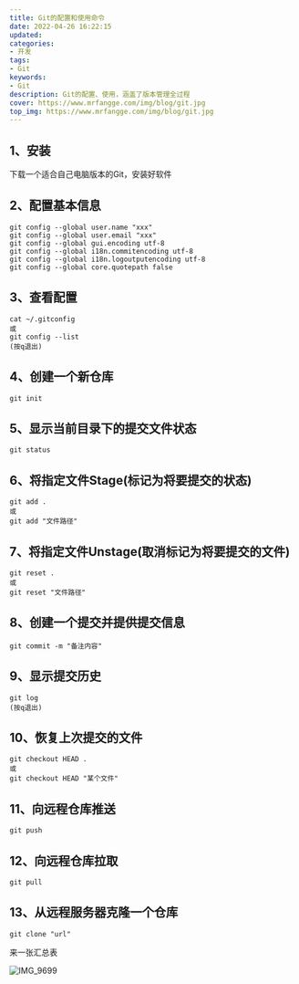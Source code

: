 ```yaml
---
title: Git的配置和使用命令
date: 2022-04-26 16:22:15
updated:
categories: 
- 开发
tags: 
- Git
keywords:
- Git
description: Git的配置、使用，涵盖了版本管理全过程
cover: https://www.mrfangge.com/img/blog/git.jpg
top_img: https://www.mrfangge.com/img/blog/git.jpg
---
```


## 1、安装

下载一个适合自己电脑版本的Git，安装好软件

## 2、配置基本信息

```shell
git config --global user.name "xxx"
git config --global user.email "xxx"
git config --global gui.encoding utf-8          
git config --global i18n.commitencoding utf-8
git config --global i18n.logoutputencoding utf-8
git config --global core.quotepath false
```

## 3、查看配置

```shell
cat ~/.gitconfig
或
git config --list
(按q退出)
```

## 4、创建一个新仓库

```shell
git init
```

## 5、显示当前目录下的提交文件状态

```shell
git status
```

## 6、将指定文件Stage(标记为将要提交的状态)

```shell
git add .
或
git add "文件路径"
```

## 7、将指定文件Unstage(取消标记为将要提交的文件)

```shell
git reset .
或
git reset "文件路径"
```

## 8、创建一个提交并提供提交信息

```shell
git commit -m "备注内容"
```

## 9、显示提交历史

```shell
git log
(按q退出)
```

## 10、恢复上次提交的文件

```shell
git checkout HEAD .
或
git checkout HEAD "某个文件"
```

## 11、向远程仓库推送

```shell
git push
```

## 12、向远程仓库拉取

```shell
git pull
```

## 13、从远程服务器克隆一个仓库

```shell
git clone "url"
```



来一张汇总表

![IMG_9699](https://cdn.jsdelivr.net/gh/01Petard/imageURL@main/img/IMG_9699.jpg)
